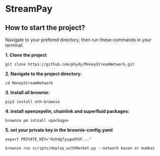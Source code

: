 # StreamPay

## How to start the project?

Navigate to your prefered directory, then run these commands in your terminal.

**1. Clone the project**
```
git clone https://github.com/phydy/MoneyStreamNetwork.git
```
**2. Navigate to the project directory:**
```
cd MoneyStreamNetwork
```
**3. Install all brownie:**
```
pip3 install eth-brownie
```  
**4. install openzepelin, chainlink and superfluid packages:**
```
brownie pm intsall <package>
```
**5. set your private key in the brownie-config.yaml**
```
export PRIVATE_KEY="0xhdgfyugwOFGF..."
```
```
brownie run scripts/deploy_withMarket.py --network kovan or mumbai
```
